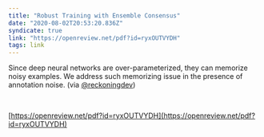```yaml
---
title: "Robust Training with Ensemble Consensus"
date: "2020-08-02T20:53:20.836Z"
syndicate: true
link: "https://openreview.net/pdf?id=ryxOUTVYDH"
tags: link
---
```


Since deep neural networks are over-parameterized, they can memorize noisy examples. We address such memorizing issue in the presence of annotation noise. (via [@reckoningdev](https://twitter.com/reckoningdev))

<br/>

[https://openreview.net/pdf?id=ryxOUTVYDH](https://openreview.net/pdf?id=ryxOUTVYDH)
